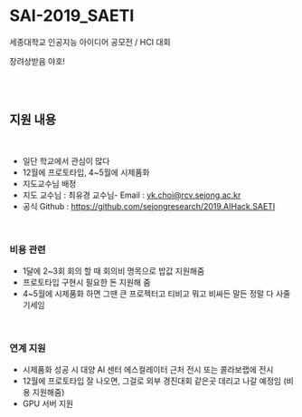 # SAI-2019_SAETI
세종대학교 인공지능 아이디어 공모전 / HCI 대회

장려상받음 야호!

<br>
<br>

## 지원 내용

<br>

- 일단 학교에서 관심이 많다
- 12월에 프로토타입, 4~5월에 시제품화
- 지도교수님 배정
- 지도 교수님 : 최유경 교수님- Email : yk.choi@rcv.sejong.ac.kr
- 공식 Github : https://github.com/sejongresearch/2019.AIHack.SAETI


<br>

### 비용 관련
- 1달에 2~3회 회의 할 때 회의비 명목으로 밥값 지원해줌
- 프로토타입 구현시 필요한 돈 지원해 줌
- 4~5월에 시제품화 하면 그땐 큰 프로젝터고 티비고 뭐고 비싸든 말든 정말 다 사줄 기세임

<br>

### 연계 지원
- 시제품화 성공 시 대양 AI 센터 에스컬레이터 근처 전시 또는 콜라보랩에 전시
- 12월에 프로토타입 잘 나오면, 그걸로 외부 경진대회 같은곳 데리고 나갈 예정임 (비용 지원해줌)
- GPU 서버 지원

<br>
<br>
